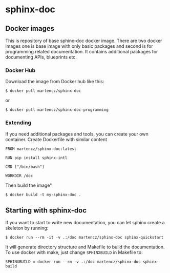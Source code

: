 # sphinx-doc

## Docker images

This is repository of base sphinx-doc docker image. There are two docker images
one is base image with only basic packages and second is for programming related
documentation. It contains additional packages for documenting APIs, blueprints
etc.

### Docker Hub

Download the image from Docker hub like this:

    $ docker pull martencz/sphinx-doc

or

    $ docker pull martencz/sphinx-doc-programming

### Extending

If you need additional packages and tools, you can create your own container.
Create Dockerfile with similar content

    FROM martencz/sphinx-doc:latest

    RUN pip install sphinx-intl

    CMD ["/bin/bash"]

    WORKDIR /doc

Then build the image"

    $ docker build -t my-sphinx-doc .

## Starting with sphinx-doc

If you want to start to write new documentation, you can let sphinx create
a skeleton by running:

    $ docker run --rm -it -v .:/doc martencz/sphinx-doc sphinx-quickstart

It will generate directory structure and Makefile to build the documentation.
To use docker with make, just change `SPHINXBUILD` in Makefile to:

    SPHINXBUILD = docker run --rm -v .:/doc martencz/sphinx-doc sphinx-build
